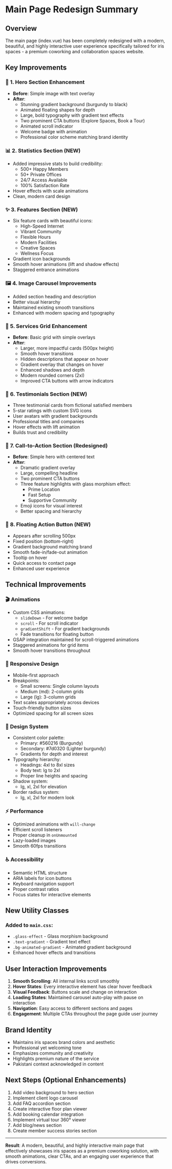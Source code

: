 # Main Page Redesign Summary

## Overview
The main page (index.vue) has been completely redesigned with a modern, beautiful, and highly interactive user experience specifically tailored for iris spaces - a premium coworking and collaboration spaces website.

## Key Improvements

### 🎨 **1. Hero Section Enhancement**
- **Before**: Simple image with text overlay
- **After**: 
  - Stunning gradient background (burgundy to black)
  - Animated floating shapes for depth
  - Large, bold typography with gradient text effects
  - Two prominent CTA buttons (Explore Spaces, Book a Tour)
  - Animated scroll indicator
  - Welcome badge with animation
  - Professional color scheme matching brand identity

### 📊 **2. Statistics Section (NEW)**
- Added impressive stats to build credibility:
  - 500+ Happy Members
  - 50+ Private Offices
  - 24/7 Access Available
  - 100% Satisfaction Rate
- Hover effects with scale animations
- Clean, modern card design

### ✨ **3. Features Section (NEW)**
- Six feature cards with beautiful icons:
  - High-Speed Internet
  - Vibrant Community
  - Flexible Hours
  - Modern Facilities
  - Creative Spaces
  - Wellness Focus
- Gradient icon backgrounds
- Smooth hover animations (lift and shadow effects)
- Staggered entrance animations

### 🖼️ **4. Image Carousel Improvements**
- Added section heading and description
- Better visual hierarchy
- Maintained existing smooth transitions
- Enhanced with modern spacing and typography

### 🏢 **5. Services Grid Enhancement**
- **Before**: Basic grid with simple overlays
- **After**:
  - Larger, more impactful cards (500px height)
  - Smooth hover transitions
  - Hidden descriptions that appear on hover
  - Gradient overlay that changes on hover
  - Enhanced shadows and depth
  - Modern rounded corners (2xl)
  - Improved CTA buttons with arrow indicators

### 💬 **6. Testimonials Section (NEW)**
- Three testimonial cards from fictional satisfied members
- 5-star ratings with custom SVG icons
- User avatars with gradient backgrounds
- Professional titles and companies
- Hover effects with lift animation
- Builds trust and credibility

### 🎯 **7. Call-to-Action Section (Redesigned)**
- **Before**: Simple hero with centered text
- **After**:
  - Dramatic gradient overlay
  - Large, compelling headline
  - Two prominent CTA buttons
  - Three feature highlights with glass morphism effect:
    - Prime Location
    - Fast Setup
    - Supportive Community
  - Emoji icons for visual interest
  - Better spacing and hierarchy

### 🔘 **8. Floating Action Button (NEW)**
- Appears after scrolling 500px
- Fixed position (bottom-right)
- Gradient background matching brand
- Smooth fade-in/fade-out animation
- Tooltip on hover
- Quick access to contact page
- Enhanced user experience

## Technical Improvements

### 🎬 **Animations**
- Custom CSS animations:
  - `slideDown` - For welcome badge
  - `scroll` - For scroll indicator
  - `gradientShift` - For gradient backgrounds
  - Fade transitions for floating button
- GSAP integration maintained for scroll-triggered animations
- Staggered animations for grid items
- Smooth hover transitions throughout

### 📱 **Responsive Design**
- Mobile-first approach
- Breakpoints:
  - Small screens: Single column layouts
  - Medium (md): 2-column grids
  - Large (lg): 3-column grids
- Text scales appropriately across devices
- Touch-friendly button sizes
- Optimized spacing for all screen sizes

### 🎨 **Design System**
- Consistent color palette:
  - Primary: #560216 (Burgundy)
  - Secondary: #7d0320 (Lighter burgundy)
  - Gradients for depth and interest
- Typography hierarchy:
  - Headings: 4xl to 8xl sizes
  - Body text: lg to 2xl
  - Proper line heights and spacing
- Shadow system:
  - lg, xl, 2xl for elevation
- Border radius system:
  - lg, xl, 2xl for modern look

### ⚡ **Performance**
- Optimized animations with `will-change`
- Efficient scroll listeners
- Proper cleanup in `onUnmounted`
- Lazy-loaded images
- Smooth 60fps transitions

### ♿ **Accessibility**
- Semantic HTML structure
- ARIA labels for icon buttons
- Keyboard navigation support
- Proper contrast ratios
- Focus states for interactive elements

## New Utility Classes

### Added to `main.css`:
- `.glass-effect` - Glass morphism background
- `.text-gradient` - Gradient text effect
- `.bg-animated-gradient` - Animated gradient background
- Enhanced hover effects and transitions

## User Interaction Improvements

1. **Smooth Scrolling**: All internal links scroll smoothly
2. **Hover States**: Every interactive element has clear hover feedback
3. **Visual Feedback**: Buttons scale and change on interaction
4. **Loading States**: Maintained carousel auto-play with pause on interaction
5. **Navigation**: Easy access to different sections and pages
6. **Engagement**: Multiple CTAs throughout the page guide user journey

## Brand Identity

- Maintains iris spaces brand colors and aesthetic
- Professional yet welcoming tone
- Emphasizes community and creativity
- Highlights premium nature of the service
- Pakistani context acknowledged in content

## Next Steps (Optional Enhancements)

1. Add video background to hero section
2. Implement client logo carousel
3. Add FAQ accordion section
4. Create interactive floor plan viewer
5. Add booking calendar integration
6. Implement virtual tour 360° viewer
7. Add blog/news section
8. Create member success stories section

---

**Result**: A modern, beautiful, and highly interactive main page that effectively showcases iris spaces as a premium coworking solution, with smooth animations, clear CTAs, and an engaging user experience that drives conversions.


